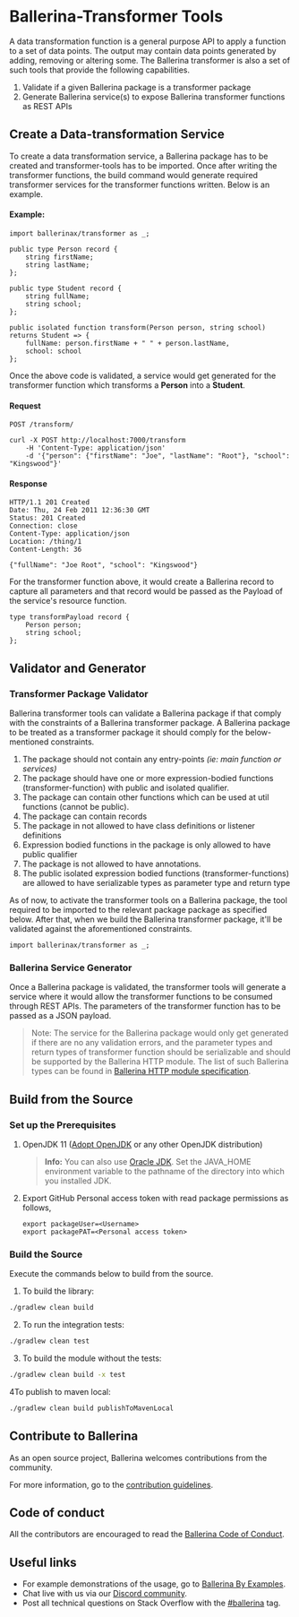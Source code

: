 # Ballerina-Transformer Tools


A data transformation function is a general purpose API to apply a function to a set of data points. The output may contain data points generated by adding, removing or altering some. The Ballerina transformer is also a set of such tools that provide the following capabilities.
1. Validate if a given Ballerina package is a transformer package
2. Generate Ballerina service(s) to expose Ballerina transformer functions as REST APIs

## Create a Data-transformation Service
To create a data transformation service, a Ballerina package has to be created and transformer-tools has to be imported. Once after writing the transformer functions, the build command would generate required transformer services for the transformer functions written. Below is an example.

#### Example:
```ballerina
import ballerinax/transformer as _;

public type Person record {
    string firstName;
    string lastName;
};

public type Student record {
    string fullName;
    string school;
};

public isolated function transform(Person person, string school) returns Student => {
    fullName: person.firstName + " " + person.lastName,
    school: school
};
```

Once the above code is validated, a service would get generated for the transformer function which transforms a **Person** into a **Student**.
#### Request

`POST /transform/`

```
curl -X POST http://localhost:7000/transform
    -H 'Content-Type: application/json'
    -d '{"person": {"firstName": "Joe", "lastName": "Root"}, "school": "Kingswood"}'
```

#### Response
```
HTTP/1.1 201 Created
Date: Thu, 24 Feb 2011 12:36:30 GMT
Status: 201 Created
Connection: close
Content-Type: application/json
Location: /thing/1
Content-Length: 36

{"fullName": "Joe Root", "school": "Kingswood"}
```

For the transformer function above, it would create a Ballerina record to capture all parameters and that record would be passed as the Payload of the service's resource function.
```ballerina
type transformPayload record {
    Person person;
    string school;
};
```

## Validator and Generator
### Transformer Package Validator
Ballerina transformer tools can validate a Ballerina package if that comply with the constraints of a Ballerina transformer package. A Ballerina package to be treated as a transformer package it should comply for the below-mentioned constraints.
1. The package should not contain any entry-points _(ie: main function or services)_
2. The package should have one or more expression-bodied functions (transformer-function) with public and isolated qualifier.
3. The package can contain other functions which can be used at util functions (cannot be public).
4. The package can contain records
5. The package in not allowed to have class definitions or listener definitions
6. Expression bodied functions in the package is only allowed to have public qualifier
7. The package is not allowed to have annotations.
8. The public isolated expression bodied functions (transformer-functions) are allowed to have serializable types as parameter type and return type

As of now, to activate the transformer tools on a Ballerina package, the tool required to be imported to the relevant package package as specified below. After that, when we build the Ballerina transformer package, it'll be validated against the aforementioned constraints.

```ballerina
import ballerinax/transformer as _;
```

### Ballerina Service Generator
Once a Ballerina package is validated, the transformer tools will generate a service where it would allow the transformer functions to be consumed through REST APIs. The parameters of the transformer function has to be passed as a JSON payload.

> Note: The service for the Ballerina package would only get generated if there are no any validation errors, and the parameter types and return types of transformer function should be serializable and should be supported by the Ballerina HTTP module. The list of such Ballerina types can be found in [Ballerina HTTP module specification](https://github.com/ballerina-platform/module-ballerina-http/blob/master/docs/spec/spec.md#2344-payload-parameter).


## Build from the Source

### Set up the Prerequisites

1. OpenJDK 11 ([Adopt OpenJDK](https://adoptopenjdk.net/) or any other OpenJDK distribution)

   >**Info:** You can also use [Oracle JDK](https://www.oracle.com/java/technologies/javase-downloads.html). Set the JAVA_HOME environment variable to the pathname of the directory into which you installed JDK.

2. Export GitHub Personal access token with read package permissions as follows,
   ```
   export packageUser=<Username>
   export packagePAT=<Personal access token>
   ```

### Build the Source

Execute the commands below to build from the source.

1. To build the library:
```bash
./gradlew clean build
```

2. To run the integration tests:
```bash
./gradlew clean test
```

3. To build the module without the tests:
```bash
./gradlew clean build -x test
```

4To publish to maven local:
```bash
./gradlew clean build publishToMavenLocal
```

## Contribute to Ballerina

As an open source project, Ballerina welcomes contributions from the community.

For more information, go to the [contribution guidelines](https://github.com/ballerina-platform/ballerina-lang/blob/master/CONTRIBUTING.md).

## Code of conduct

All the contributors are encouraged to read the [Ballerina Code of Conduct](https://ballerina.io/code-of-conduct).

## Useful links

* For example demonstrations of the usage, go to [Ballerina By Examples](https://ballerina.io/learn/by-example/).
* Chat live with us via our [Discord community](https://ballerina.io/community/#ballerina-discord-community).
* Post all technical questions on Stack Overflow with the [#ballerina](https://stackoverflow.com/questions/tagged/ballerina) tag.
